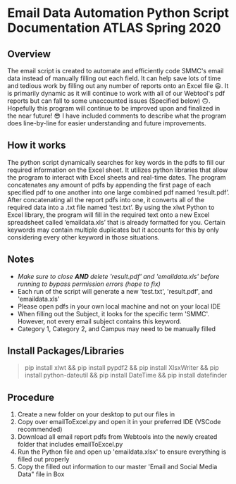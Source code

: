 # Email Data Automation Python Script Documentation ATLAS Spring 2020 

## Overview
   The email script is created to automate and efficiently code SMMC's email data instead of manually filling out each field. It can help save lots of time and tedious work by filling out any number of reports onto an Excel file :smiley:. It is primarily dynamic as it will continue to work with all of our Webtool's pdf reports but can fall to some unaccounted issues (Specified below) :upside_down_face:. Hopefully this program will continue to be improved upon and finalized in the near future! :sunglasses:
I have included comments to describe what the program does line-by-line for easier understanding and future improvements.

 
## How it works
   The python script dynamically searches for key words in the pdfs to fill our required information on the Excel sheet. It utilizes python libraries that allow the program to interact with Excel sheets and real-time dates. The program concatenates any amount of pdfs by appending the first page of each specified pdf to one another into one large combined pdf named ‘result.pdf’. After concatenating all the report pdfs into one, it converts all of the required data into a .txt file named ‘test.txt’. By using the xlwt Python to Excel library, the program will fill in the required text onto a new Excel spreadsheet called ‘emaildata.xls’ that is already formatted for you. Certain keywords may contain multiple duplicates but it accounts for this by only considering every other keyword in those situations. 
 
 ## Notes
- _Make sure to close **AND** delete 'result.pdf' and 'emaildata.xls' before running to bypass permission errors (hope to fix)_
- Each run of the script will generate a new 'test.txt', 'result.pdf', and 'emaildata.xls'
- Please open pdfs in your own local machine and not on your local IDE
- When filling out the Subject, it looks for the specific term 'SMMC'. However, not every email subject contains this keyword. 
- Category 1, Category 2, and Campus may need to be manually filled


 ## Install Packages/Libraries
 > pip install xlwt && pip install pypdf2 && pip install XlsxWriter && pip install python-dateutil && pip install DateTime && pip install datefinder

## Procedure
1. Create a new folder on your desktop to put our files in
2. Copy over emailToExcel.py and open it in your preferred IDE (VSCode recommended)
3. Download all email report pdfs from Webtools into the newly created folder that includes emailToExcel.py
4. Run the Python file and open up 'emaildata.xlsx' to ensure everything is filled out properly
5. Copy the filled out information to our master 'Email and Social Media Data" file in Box




